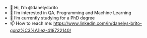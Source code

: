 - 👋 Hi, I’m @danelysbrito
- 👀 I’m interested in QA, Programming and Machine Learning
- 🌱 I’m currently studying for a PhD degree 
- 📫 How to reach me: https://www.linkedin.com/in/danelys-brito-gonz%C3%A1lez-418722140/

<!---
danelysbrito/danelysbrito is a ✨ special ✨ repository because its `README.md` (this file) appears on your GitHub profile.
You can click the Preview link to take a look at your changes.
--->
